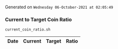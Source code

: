 Generated on `Wednesday 06-October-2021 at 02:05:49`

### Current to Target Coin Ratio
`current_coin_ratio.sh`

Date|Current|Target|Ratio
---|---|---|---
